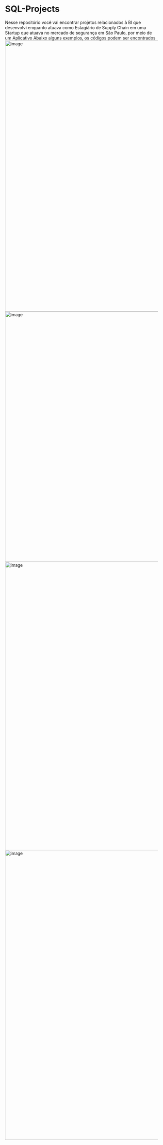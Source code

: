 # SQL-Projects
Nesse repositório você vai encontrar projetos relacionados à BI que desenvolvi enquanto atuava como Estagiário de Supply Chain em uma Startup que atuava no mercado de segurança em São Paulo, por meio de um Aplicativo
Abaixo alguns exemplos, os códigos podem ser encontrados
<img width="891" alt="image" src="https://github.com/AlessandroMacabu/SQL-Projects/assets/132486411/995b81c9-590b-4eeb-becf-b22a3d68a36c">
<img width="824" alt="image" src="https://github.com/AlessandroMacabu/SQL-Projects/assets/132486411/b563b4be-f107-4233-bcfb-0c6f246a0b54">
<img width="948" alt="image" src="https://github.com/AlessandroMacabu/SQL-Projects/assets/132486411/c12bc974-a800-44d5-9c1d-e40ea0f755b5">
<img width="953" alt="image" src="https://github.com/AlessandroMacabu/SQL-Projects/assets/132486411/27f77914-7739-45fb-92fd-98840ac1a724">



